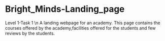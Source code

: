 # Bright_Minds-Landing_page
Level 1-Task 1 \n
A landing webpage for an academy.
This page contains the courses offered by the academy,facilities offered for the students and few reviews by the students.
